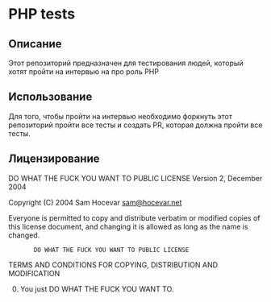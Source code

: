 # PHP tests

## Описание

Этот репозиторий предназначен для тестирования людей, который хотят пройти на интервью на про роль PHP

## Использование

Для того, чтобы пройти на интервью необходимо форкнуть этот репозиторий пройти все тесты и создать PR, которая должна пройти все тесты.

## Лицензирование

DO WHAT THE FUCK YOU WANT TO PUBLIC LICENSE
                   Version 2, December 2004
 
Copyright (C) 2004 Sam Hocevar <sam@hocevar.net>

Everyone is permitted to copy and distribute verbatim or modified
copies of this license document, and changing it is allowed as long
as the name is changed.
 
           DO WHAT THE FUCK YOU WANT TO PUBLIC LICENSE
  TERMS AND CONDITIONS FOR COPYING, DISTRIBUTION AND MODIFICATION

 0. You just DO WHAT THE FUCK YOU WANT TO.